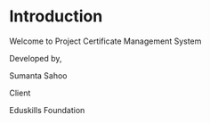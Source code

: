 Introduction
============
Welcome to Project Certificate Management System

Developed by,

Sumanta Sahoo

Client

Eduskills Foundation
